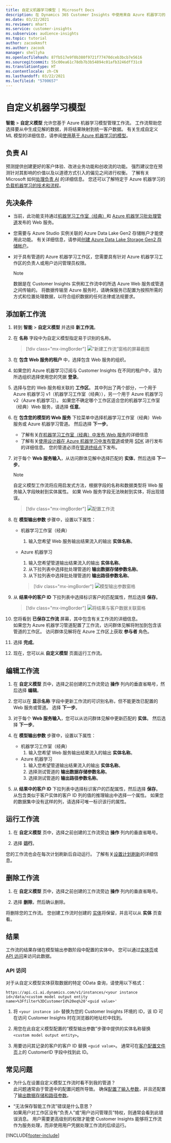 ```yaml
---
title: 自定义机器学习模型 | Microsoft Docs
description: 在 Dynamics 365 Customer Insights 中使用来自 Azure 机器学习的自定义模型。
ms.date: 03/22/2021
ms.reviewer: mhart
ms.service: customer-insights
ms.subservice: audience-insights
ms.topic: tutorial
author: zacookmsft
ms.author: zacook
manager: shellyha
ms.openlocfilehash: 87fb517e9f0b380f9721f77470dceb3bcb7e5616
ms.sourcegitcommit: 55c00ea61c78db7b3b54894c01afb3246dff31c8
ms.translationtype: HT
ms.contentlocale: zh-CN
ms.lasthandoff: 03/22/2021
ms.locfileid: "5700657"
---
```

# <a name="custom-machine-learning-models"></a>自定义机器学习模型

**智能** > **自定义模型** 允许您基于 Azure 机器学习模型管理工作流。 工作流帮助您选择要从中生成见解的数据，并将结果映射到统一客户数据。 有关生成自定义 ML 模型的详细信息，请参阅[使用基于 Azure 机器学习的模型](azure-machine-learning-experiments.md)。

## <a name="responsible-ai"></a>负责 AI

预测提供创建更好的客户体验、改进业务功能和创收流的功能。 强烈建议您在预测针对其影响的价值以及以道德方式引入的偏见之间进行权衡。 了解有关 Microsoft 如何[处理负责 AI](https://www.microsoft.com/ai/responsible-ai?activetab=pivot1%3aprimaryr6) 的详细信息。 您还可以了解特定于 Azure 机器学习的[负载机器学习的技术和流程](/azure/machine-learning/concept-responsible-ml)。

## <a name="prerequisites"></a>先决条件

- 当前，此功能支持通过[机器学习工作室（经典）](https://studio.azureml.net)和 [Azure 机器学习批处理管道](/azure/machine-learning/concept-ml-pipelines)发布的 Web 服务。

- 您需要与 Azure Studio 实例关联的 Azure Data Lake Gen2 存储帐户才能使用此功能。 有关详细信息，请参阅[创建 Azure Data Lake Storage Gen2 存储帐户](/azure/storage/blobs/data-lake-storage-quickstart-create-account)。

- 对于具有管道的 Azure 机器学习工作区，您需要具有针对 Azure 机器学习工作区的负责人或用户访问管理员权限。

   > [!NOTE]
   > 数据是在 Customer Insights 实例和工作流中的所选 Azure Web 服务或管道之间传输的。 将数据传输至 Azure 服务时，请确保服务已配置为按照所需的方式和位置处理数据，以符合组织数据的任何法律或法规要求。

## <a name="add-a-new-workflow"></a>添加新工作流

1. 转到 **智能** > **自定义模型** 并选择 **新工作流**。

1. 在 **名称** 字段中为自定义模型指定易于识别的名称。

   > [!div class="mx-imgBorder"]
   > ![“新建工作流”窗格的屏幕截图](media/new-workflowv2.png "“新建工作流”窗格的屏幕截图")

1. 在 **包含 Web 服务的租户** 中，选择包含 Web 服务的组织。

1. 如果您的 Azure 机器学习订阅与 Customer Insights 在不同的租户中，请为所选组织选择使用您的凭据 **登录**。

1. 选择与您的 Web 服务相关联的 **工作区**。 其中列出了两个部分，一个用于 Azure 机器学习 v1（机器学习工作室（经典）），另一个用于 Azure 机器学习 v2（Azure 机器学习）。 如果您不确定哪个工作区适合您的机器学习工作室（经典）Web 服务，请选择 **任意**。

1. 在 **包含您的模型的 Web 服务** 下拉菜单中选择机器学习工作室（经典）Web 服务或 Azure 机器学习管道。 然后选择 **下一步**。
   - 了解有关[在机器学习工作室（经典）中发布 Web 服务](/azure/machine-learning/studio/deploy-a-machine-learning-web-service#deploy-it-as-a-new-web-service)的详细信息
   - 了解有关[使用设计器在 Azure 机器学习中发布管道](/azure/machine-learning/concept-ml-pipelines#building-pipelines-with-the-designer)或使用 [SDK](/azure/machine-learning/concept-ml-pipelines#building-pipelines-with-the-python-sdk) 进行发布的详细信息。 您的管道必须在[管道终结点](/azure/machine-learning/how-to-run-batch-predictions-designer#submit-a-pipeline-run)下发布。

1. 对于每个 **Web 服务输入**，从访问群体见解中选择匹配的 **实体**，然后选择 **下一步**。
   > [!NOTE]
   > 自定义模型工作流将应用启发式方法，根据字段的名称和数据类型将 Web 服务输入字段映射到实体属性。 如果 Web 服务字段无法映射到实体，将出现错误。

   > [!div class="mx-imgBorder"]
   > ![配置工作流](media/intelligence-screen2-updated.png "配置工作流")

1. 在 **模型输出参数** 步骤中，设置以下属性：
   - 机器学习工作室（经典）
      1. 输入您希望 Web 服务输出结果流入的输出 **实体名称**。
   - Azure 机器学习
      1. 输入您希望管道输出结果流入的输出 **实体名称**。
      1. 从下拉列表中选择批处理管道的 **输出数据存储参数名称**。
      1. 从下拉列表中选择批处理管道的 **输出路径参数名称**。

      > [!div class="mx-imgBorder"]
      > ![模型输出参数窗格](media/intelligence-screen3-outputparameters.png "模型输出参数窗格")

1. 从 **结果中的客户 ID** 下拉列表中选择标识客户的匹配属性，然后选择 **保存**。

   > [!div class="mx-imgBorder"]
   > ![将结果与客户数据关联窗格](media/intelligence-screen4-relatetocustomer.png "将结果与客户数据关联窗格")

1. 您将看到 **已保存工作流** 屏幕，其中包含有关工作流的详细信息。    
   如果您为 Azure 机器学习管道配置了工作流，访问群体见解将附加到包含该管道的工作区。 访问群体见解将在 Azure 工作区上获取 **参与者** 角色。

1. 选择 **完成**。

1. 现在，您可以从 **自定义模型** 页面运行工作流。

## <a name="edit-a-workflow"></a>编辑工作流

1. 在 **自定义模型** 页中，选择之前创建的工作流旁边 **操作** 列内的垂直省略号，然后选择 **编辑**。

1. 您可以在 **显示名称** 字段中更新工作流的可识别名称，但不能更改已配置的 Web 服务或管道。 选择 **下一步**。

1. 对于每个 **Web 服务输入**，您可以从访问群体见解中更新匹配的 **实体**。 然后选择 **下一步**。

1. 在 **模型输出参数** 步骤中，设置以下属性：
   - 机器学习工作室（经典）
      1. 输入您希望 Web 服务输出结果流入的输出 **实体名称**。
   - Azure 机器学习
      1. 输入您希望管道输出结果流入的输出 **实体名称**。
      1. 选择测试管道的 **输出数据存储参数名称**。
      1. 选择测试管道的 **输出路径参数名称**。

1. 从 **结果中的客户 ID** 下拉列表中选择标识客户的匹配属性，然后选择 **保存**。
   从包含类似于客户实体的客户 ID 列的值的推理输出中选择一个属性。 如果您的数据集中没有这样的列，请选择可唯一标识该行的属性。

## <a name="run-a-workflow"></a>运行工作流

1. 在 **自定义模型** 页中，选择之前创建的工作流旁边 **操作** 列内的垂直省略号。

1. 选择 **运行**。

您的工作流也会在每次计划刷新后自动运行。 了解有关[设置计划刷新](system.md#schedule-tab)的详细信息。

## <a name="delete-a-workflow"></a>删除工作流

1. 在 **自定义模型** 页中，选择之前创建的工作流旁边 **操作** 列内的垂直省略号。

1. 选择 **删除**，然后确认删除。

将删除您的工作流。 您创建工作流时创建的 [实体](entities.md)将保留，并且可以从 **实体** 页查看。

## <a name="results"></a>结果​​

工作流的结果存储在模型输出参数阶段中配置的实体中。 您可以通过[实体页](entities.md)或 [API 访问](apis.md)来访问此数据。

### <a name="api-access"></a>API 访问

对于从自定义模型实体获取数据的特定 OData 查询，请使用以下格式：

`https://api.ci.ai.dynamics.com/v1/instances/<your instance id>/data/<custom model output entity name>%3Ffilter%3DCustomerId%20eq%20'<guid value>'`

1. 将 `<your instance id>` 替换为您的 Customer Insights 环境的 ID，该 ID 可在访问 Customer Insights 时在浏览器的地址栏中找到。

1. 用您在此自定义模型配置的“模型输出参数”步骤中提供的实体名称替换 `<custom model output entity>`。

1. 用要访问其记录的客户的客户 ID 替换 `<guid value>`。 通常可在[客户配置文件页](customer-profiles.md)上的 CustomerID 字段中找到此 ID。

## <a name="frequently-asked-questions"></a>常见问题

- 为什么在设置自定义模型工作流时看不到我的管道？    
  此问题通常由于管道中的配置问题所导致。 确保[配置了输入参数](azure-machine-learning-experiments.md#dataset-configuration)，并且还配置了[输出数据存储和路径参数](azure-machine-learning-experiments.md#import-pipeline-data-into-customer-insights)。

- “无法保存智能工作流”错误是什么意思？    
  如果用户对工作区没有“负责人”或“用户访问管理员”特权，则通常会看到此错误消息。 用户需要更高级别的权限才能使 Customer Insights 能够将工作流作为服务处理，而非使用用户凭据处理工作流的后续运行。

[!INCLUDE[footer-include](../includes/footer-banner.md)]
